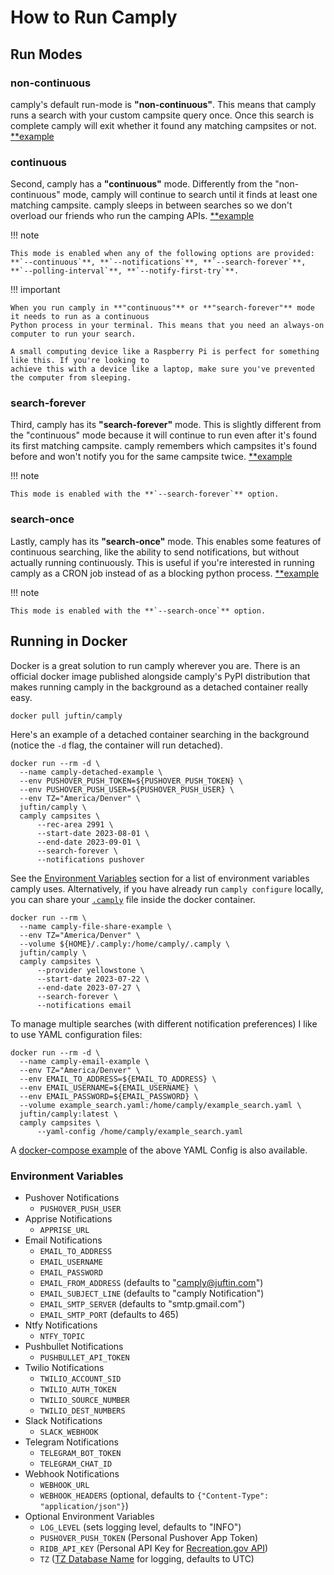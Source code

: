 # How to Run Camply

## Run Modes

### non-continuous

camply's default run-mode is **"non-continuous"**. This means that camply runs a search with your custom
campsite query once. Once this search is complete camply will exit whether it found any matching campsites or not.
[\*\*example](command_line_usage.md#searching-for-a-campsite)

### continuous

Second, camply has a **"continuous"** mode. Differently from the "non-continuous" mode, camply will continue
to search until it finds at least one matching campsite. camply sleeps in between searches so we don't overload
our friends who run the camping APIs. [\*\*example](command_line_usage.md#continuously-searching-for-a-campsite)

!!! note

    This mode is enabled when any of the following options are provided:
    **`--continuous`**, **`--notifications`**, **`--search-forever`**,
    **`--polling-interval`**, **`--notify-first-try`**.

!!! important

    When you run camply in **"continuous"** or **"search-forever"** mode it needs to run as a continuous
    Python process in your terminal. This means that you need an always-on computer to run your search.

    A small computing device like a Raspberry Pi is perfect for something like this. If you're looking to
    achieve this with a device like a laptop, make sure you've prevented the computer from sleeping.

### search-forever

Third, camply has its **"search-forever"** mode. This is slightly different from the "continuous" mode because it will
continue to run even after it's found its first matching campsite. camply remembers which campsites it's found
before and won't notify you for the same campsite twice.
[\*\*example](command_line_usage.md#continue-looking-after-the-first-match-is-found)

!!! note

    This mode is enabled with the **`--search-forever`** option.

### search-once

Lastly, camply has its **"search-once"** mode. This enables some features of continuous searching, like the
ability to send notifications, but without actually running continuously. This is useful if you're
interested in running camply as a CRON job instead of as a blocking python process.
[\*\*example](command_line_usage.md#run-camply-as-a-cron-job)

!!! note

    This mode is enabled with the **`--search-once`** option.

## Running in Docker

Docker is a great solution to run camply wherever you are. There is an official docker image published alongside
camply's PyPI distribution that makes running camply in the background as a detached container really easy.

```shell
docker pull juftin/camply
```

Here's an example of a detached container searching in the background (notice the `-d` flag, the
container will run detached).

```commandline
docker run --rm -d \
  --name camply-detached-example \
  --env PUSHOVER_PUSH_TOKEN=${PUSHOVER_PUSH_TOKEN} \
  --env PUSHOVER_PUSH_USER=${PUSHOVER_PUSH_USER} \
  --env TZ="America/Denver" \
  juftin/camply \
  camply campsites \
      --rec-area 2991 \
      --start-date 2023-08-01 \
      --end-date 2023-09-01 \
      --search-forever \
      --notifications pushover
```

See the [Environment Variables](#environment-variables) section for a list of environment variables camply uses.
Alternatively, if you have already run `camply configure` locally, you can share
your [`.camply`](examples/example.camply) file inside the docker container.

```commandline
docker run --rm \
  --name camply-file-share-example \
  --env TZ="America/Denver" \
  --volume ${HOME}/.camply:/home/camply/.camply \
  juftin/camply \
  camply campsites \
      --provider yellowstone \
      --start-date 2023-07-22 \
      --end-date 2023-07-27 \
      --search-forever \
      --notifications email
```

To manage multiple searches (with different notification preferences) I like to use YAML
configuration files:

```commandline
docker run --rm -d \
  --name camply-email-example \
  --env TZ="America/Denver" \
  --env EMAIL_TO_ADDRESS=${EMAIL_TO_ADDRESS} \
  --env EMAIL_USERNAME=${EMAIL_USERNAME} \
  --env EMAIL_PASSWORD=${EMAIL_PASSWORD} \
  --volume example_search.yaml:/home/camply/example_search.yaml \
  juftin/camply:latest \
  camply campsites \
      --yaml-config /home/camply/example_search.yaml
```

A [docker-compose example](examples/docker-compose.yaml) of the above YAML Config is also
available.

### Environment Variables

-   Pushover Notifications
    -   `PUSHOVER_PUSH_USER`
-   Apprise Notifications
    -   `APPRISE_URL`
-   Email Notifications
    -   `EMAIL_TO_ADDRESS`
    -   `EMAIL_USERNAME`
    -   `EMAIL_PASSWORD`
    -   `EMAIL_FROM_ADDRESS` (defaults to "camply@juftin.com")
    -   `EMAIL_SUBJECT_LINE` (defaults to "camply Notification")
    -   `EMAIL_SMTP_SERVER` (defaults to "smtp.gmail.com")
    -   `EMAIL_SMTP_PORT` (defaults to 465)
-   Ntfy Notifications
    -   `NTFY_TOPIC`
-   Pushbullet Notifications
    -   `PUSHBULLET_API_TOKEN`
-   Twilio Notifications
    -   `TWILIO_ACCOUNT_SID`
    -   `TWILIO_AUTH_TOKEN`
    -   `TWILIO_SOURCE_NUMBER`
    -   `TWILIO_DEST_NUMBERS`
-   Slack Notifications
    -   `SLACK_WEBHOOK`
-   Telegram Notifications
    -   `TELEGRAM_BOT_TOKEN`
    -   `TELEGRAM_CHAT_ID`
-   Webhook Notifications
    -   `WEBHOOK_URL`
    -   `WEBHOOK_HEADERS` (optional, defaults to `{"Content-Type": "application/json"}`)
-   Optional Environment Variables
    -   `LOG_LEVEL` (sets logging level, defaults to "INFO")
    -   `PUSHOVER_PUSH_TOKEN` (Personal Pushover App Token)
    -   `RIDB_API_KEY` (Personal API Key
        for [Recreation.gov API](https://ridb.recreation.gov/profile))
    -   `TZ` ([TZ Database Name](https://en.wikipedia.org/wiki/List_of_tz_database_time_zones) for
        logging, defaults to UTC)
